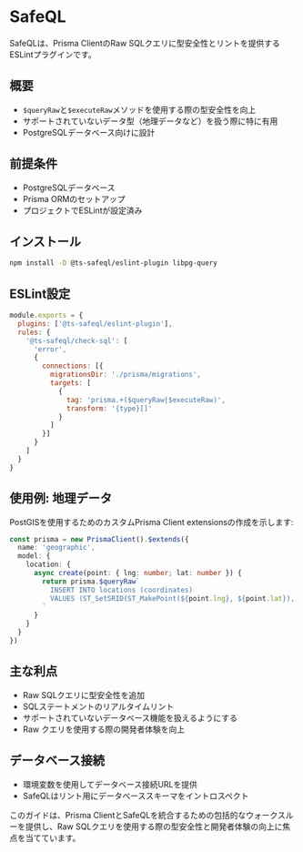 # SafeQL

SafeQLは、Prisma ClientのRaw SQLクエリに型安全性とリントを提供するESLintプラグインです。

## 概要

- `$queryRaw`と`$executeRaw`メソッドを使用する際の型安全性を向上
- サポートされていないデータ型（地理データなど）を扱う際に特に有用
- PostgreSQLデータベース向けに設計

## 前提条件

- PostgreSQLデータベース
- Prisma ORMのセットアップ
- プロジェクトでESLintが設定済み

## インストール

```bash
npm install -D @ts-safeql/eslint-plugin libpg-query
```

## ESLint設定

```javascript
module.exports = {
  plugins: ['@ts-safeql/eslint-plugin'],
  rules: {
    '@ts-safeql/check-sql': [
      'error',
      {
        connections: [{
          migrationsDir: './prisma/migrations',
          targets: [
            {
              tag: 'prisma.+($queryRaw|$executeRaw)',
              transform: '{type}[]'
            }
          ]
        }]
      }
    ]
  }
}
```

## 使用例: 地理データ

PostGISを使用するためのカスタムPrisma Client extensionsの作成を示します:

```typescript
const prisma = new PrismaClient().$extends({
  name: 'geographic',
  model: {
    location: {
      async create(point: { lng: number; lat: number }) {
        return prisma.$queryRaw`
          INSERT INTO locations (coordinates)
          VALUES (ST_SetSRID(ST_MakePoint(${point.lng}, ${point.lat}), 4326))
        `
      }
    }
  }
})
```

## 主な利点

- Raw SQLクエリに型安全性を追加
- SQLステートメントのリアルタイムリント
- サポートされていないデータベース機能を扱えるようにする
- Raw クエリを使用する際の開発者体験を向上

## データベース接続

- 環境変数を使用してデータベース接続URLを提供
- SafeQLはリント用にデータベーススキーマをイントロスペクト

このガイドは、Prisma ClientとSafeQLを統合するための包括的なウォークスルーを提供し、Raw SQLクエリを使用する際の型安全性と開発者体験の向上に焦点を当てています。
